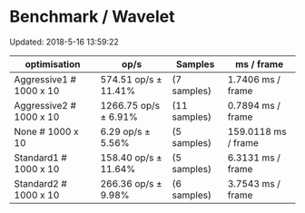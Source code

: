 # Benchmark / Wavelet

Updated: 2018-5-16 13:59:22

| optimisation                 | op/s                    | Samples      | ms / frame          |
|------------------------------|-------------------------|--------------|---------------------
| Aggressive1 # 1000 x 10      |    574.51 op/s ± 11.41% |  (7 samples) |   1.7406 ms / frame |
| Aggressive2 # 1000 x 10      |   1266.75 op/s ±  6.91% | (11 samples) |   0.7894 ms / frame |
| None # 1000 x 10             |      6.29 op/s ±  5.56% |  (5 samples) | 159.0118 ms / frame |
| Standard1 # 1000 x 10        |    158.40 op/s ± 11.64% |  (5 samples) |   6.3131 ms / frame |
| Standard2 # 1000 x 10        |    266.36 op/s ±  9.98% |  (6 samples) |   3.7543 ms / frame |
